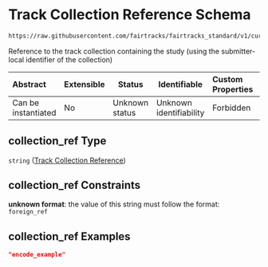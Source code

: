 # Track Collection Reference Schema

```txt
https://raw.githubusercontent.com/fairtracks/fairtracks_standard/v1/current/json/schema/fairtracks_study.schema.json#/properties/collection_ref
```

Reference to the track collection containing the study (using the submitter-local identifier of the collection)


| Abstract            | Extensible | Status         | Identifiable            | Custom Properties | Additional Properties | Access Restrictions | Defined In                                                                                           |
| :------------------ | ---------- | -------------- | ----------------------- | :---------------- | --------------------- | ------------------- | ---------------------------------------------------------------------------------------------------- |
| Can be instantiated | No         | Unknown status | Unknown identifiability | Forbidden         | Allowed               | none                | [fairtracks_study.schema.json\*](../json/schema/fairtracks_study.schema.json "open original schema") |

## collection_ref Type

`string` ([Track Collection Reference](fairtracks_study-properties-track-collection-reference.md))

## collection_ref Constraints

**unknown format**: the value of this string must follow the format: `foreign_ref`

## collection_ref Examples

```json
"encode_example"
```
